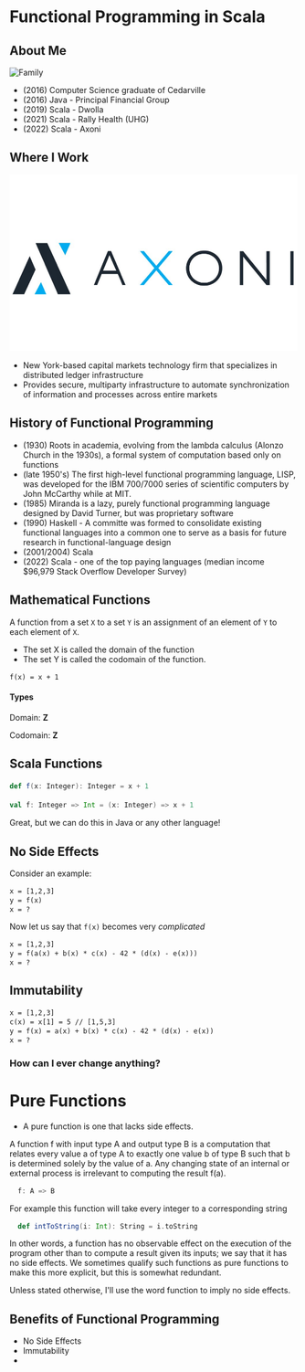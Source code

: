 # Functional Programming in Scala

## About Me
![Family](./images/img-127.jpg)
- (2016) Computer Science graduate of Cedarville
- (2016) Java - Principal Financial Group
- (2019) Scala - Dwolla
- (2021) Scala - Rally Health (UHG)
- (2022) Scala - Axoni

## Where I Work
![Axoni](./images/axoni.jpeg)
- New York-based capital markets technology firm that specializes in distributed ledger infrastructure
- Provides secure, multiparty infrastructure to automate synchronization of information and processes across entire markets

## History of Functional Programming
- (1930) Roots in academia, evolving from the lambda calculus (Alonzo Church in the 1930s), a formal system of computation based only on functions
- (late 1950's) The first high-level functional programming language, LISP, was developed for the IBM 700/7000 series of scientific computers by John McCarthy while at MIT.
- (1985) Miranda is a lazy, purely functional programming language designed by David Turner, but was proprietary software
- (1990) Haskell - A committe was formed to consolidate existing functional languages into a common one to serve as a basis for future research in functional-language design
- (2001/2004) Scala
- (2022) Scala - one of the top paying languages (median income $96,979 Stack Overflow Developer Survey)

## Mathematical Functions
A function from a set `X` to a set `Y` is an assignment of an
element of `Y` to each element of `X`.
- The set X is called the domain of the function
- The set Y is called the codomain of the function.

```
f(x) = x + 1
```
#### Types
Domain: **Z**

Codomain: **Z**

## Scala Functions

```scala
def f(x: Integer): Integer = x + 1

val f: Integer => Int = (x: Integer) => x + 1
```
Great, but we can do this in Java or any other language!

## No Side Effects

Consider an example:
```
x = [1,2,3]
y = f(x)
x = ?
```
Now let us say that `f(x)` becomes very _complicated_
```
x = [1,2,3]
y = f(a(x) + b(x) * c(x) - 42 * (d(x) - e(x)))
x = ?
```

## Immutability 

```
x = [1,2,3]
c(x) = x[1] = 5 // [1,5,3]
y = f(x) = a(x) + b(x) * c(x) - 42 * (d(x) - e(x))
x = ?
```

### How can I ever change anything?

# Pure Functions

- A pure function is one that lacks side effects.

A function f with input type A and output type B is a computation that relates every value a of type A to exactly one value b of type B such that b is determined solely by the value of a. Any changing state of an internal or external process is irrelevant to computing the result f(a).

```scala
  f: A => B
```

For example this function will take every integer to a corresponding string

```scala
  def intToString(i: Int): String = i.toString
```

In other words, a function has no observable effect on the execution of the program other than to compute a result given its inputs; we say that it has no side effects. We sometimes qualify such functions as pure functions to make this more explicit, but this is somewhat redundant.

Unless stated otherwise, I'll use the word function to imply no side effects.

## Benefits of Functional Programming
- No Side Effects
- Immutability
- 






